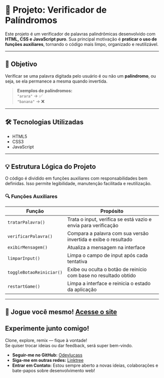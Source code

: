 # 🧠 Projeto: Verificador de Palíndromos

Este projeto é um verificador de palavras palindrômicas desenvolvido com **HTML, CSS e JavaScript puro**. Sua principal motivação é **praticar o uso de funções auxiliares**, tornando o código mais limpo, organizado e reutilizável.

---

## 🎯 Objetivo

Verificar se uma palavra digitada pelo usuário é ou não um **palíndromo**, ou seja, se ela permanece a mesma quando invertida.

> **Exemplos de palíndromos:**  
> `"arara"` → ✅  
> `"banana"` → ❌

---

## 🛠️ Tecnologias Utilizadas

- HTML5  
- CSS3  
- JavaScript

---

## 💡 Estrutura Lógica do Projeto

O código é dividido em funções auxiliares com responsabilidades bem definidas. Isso permite legibilidade, manutenção facilitada e reutilização.

### 🔍 Funções Auxiliares

| Função               | Propósito                                                                 |
|----------------------|---------------------------------------------------------------------------|
| `tratarPalavra()`    | Trata o input, verifica se está vazio e envia para verificação           |
| `verificarPalavra()` | Compara a palavra com sua versão invertida e exibe o resultado           |
| `exibirMensagem()`   | Atualiza a mensagem na interface                                          |
| `limparInput()`      | Limpa o campo de input após cada tentativa                               |
| `toggleBotaoReiniciar()` | Exibe ou oculta o botão de reinício com base no resultado obtido     |
| `restartGame()`      | Limpa a interface e reinicia o estado da aplicação                       |

---

## 🚀 Jogue você mesmo! [Acesse o site](https://odevlucass.github.io/jogo-adivinhacao/)

## Experimente junto comigo!

Clone, explore, remix — fique à vontade!  
Se quiser trocar ideias ou dar feedback, será super bem-vindo.

- **Seguir-me no GitHub:** [Odevlucass](https://github.com/odevlucass)
- **Siga-me em outras redes:** [Linktree](https://linktr.ee/odevlucass)
- **Entrar em Contato:** Estou sempre aberto a novas ideias, colaborações e bate-papos sobre desenvolvimento web!

